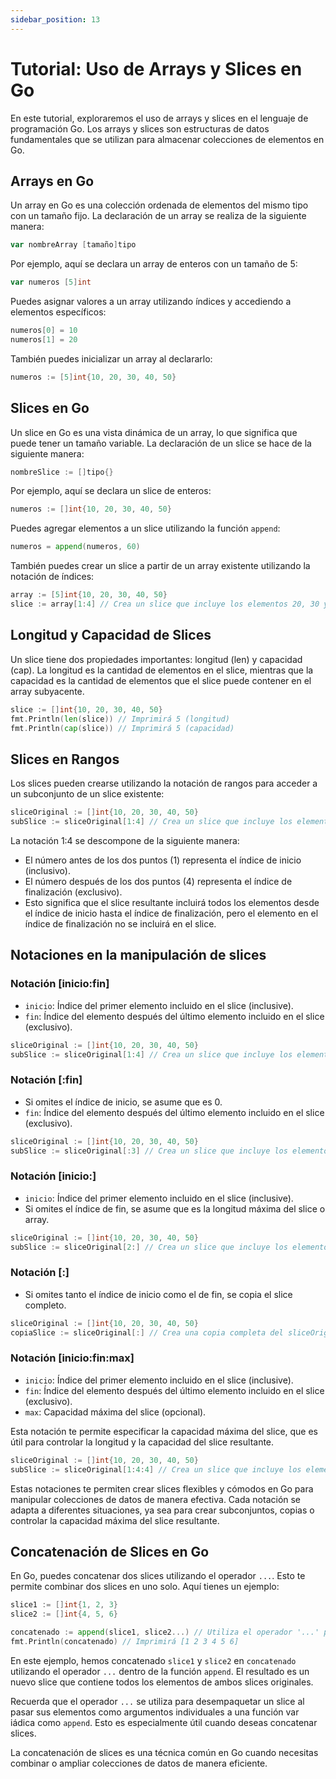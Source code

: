 ```yaml
---
sidebar_position: 13
---
```


# Tutorial: Uso de Arrays y Slices en Go

En este tutorial, exploraremos el uso de arrays y slices en el lenguaje de programación Go. Los arrays y slices son estructuras de datos fundamentales que se utilizan para almacenar colecciones de elementos en Go.

## Arrays en Go

Un array en Go es una colección ordenada de elementos del mismo tipo con un tamaño fijo. La declaración de un array se realiza de la siguiente manera:

```go
var nombreArray [tamaño]tipo
```

Por ejemplo, aquí se declara un array de enteros con un tamaño de 5:

```go
var numeros [5]int
```

Puedes asignar valores a un array utilizando índices y accediendo a elementos específicos:

```go
numeros[0] = 10
numeros[1] = 20
```

También puedes inicializar un array al declararlo:

```go
numeros := [5]int{10, 20, 30, 40, 50}
```

## Slices en Go

Un slice en Go es una vista dinámica de un array, lo que significa que puede tener un tamaño variable. La declaración de un slice se hace de la siguiente manera:

```go
nombreSlice := []tipo{}
```

Por ejemplo, aquí se declara un slice de enteros:

```go
numeros := []int{10, 20, 30, 40, 50}
```

Puedes agregar elementos a un slice utilizando la función `append`:

```go
numeros = append(numeros, 60)
```

También puedes crear un slice a partir de un array existente utilizando la notación de índices:

```go
array := [5]int{10, 20, 30, 40, 50}
slice := array[1:4] // Crea un slice que incluye los elementos 20, 30 y 40
```

## Longitud y Capacidad de Slices

Un slice tiene dos propiedades importantes: longitud (len) y capacidad (cap). La longitud es la cantidad de elementos en el slice, mientras que la capacidad es la cantidad de elementos que el slice puede contener en el array subyacente.

```go
slice := []int{10, 20, 30, 40, 50}
fmt.Println(len(slice)) // Imprimirá 5 (longitud)
fmt.Println(cap(slice)) // Imprimirá 5 (capacidad)
```

## Slices en Rangos

Los slices pueden crearse utilizando la notación de rangos para acceder a un subconjunto de un slice existente:

```go
sliceOriginal := []int{10, 20, 30, 40, 50}
subSlice := sliceOriginal[1:4] // Crea un slice que incluye los elementos 20, 30 y 40
```

La notación 1:4 se descompone de la siguiente manera:

- El número antes de los dos puntos (1) representa el índice de inicio (inclusivo).
- El número después de los dos puntos (4) representa el índice de finalización (exclusivo).
- Esto significa que el slice resultante incluirá todos los elementos desde el índice de inicio hasta el índice de finalización, pero el elemento en el índice de finalización no se incluirá en el slice.

## Notaciones en la manipulación de slices

### Notación [inicio:fin]

- `inicio`: Índice del primer elemento incluido en el slice (inclusive).
- `fin`: Índice del elemento después del último elemento incluido en el slice (exclusivo).

```go
sliceOriginal := []int{10, 20, 30, 40, 50}
subSlice := sliceOriginal[1:4] // Crea un slice que incluye los elementos 20, 30 y 40
```

### Notación [:fin]

- Si omites el índice de inicio, se asume que es 0.
- `fin`: Índice del elemento después del último elemento incluido en el slice (exclusivo).

```go
sliceOriginal := []int{10, 20, 30, 40, 50}
subSlice := sliceOriginal[:3] // Crea un slice que incluye los elementos 10, 20 y 30
```

### Notación [inicio:]

- `inicio`: Índice del primer elemento incluido en el slice (inclusive).
- Si omites el índice de fin, se asume que es la longitud máxima del slice o array.

```go
sliceOriginal := []int{10, 20, 30, 40, 50}
subSlice := sliceOriginal[2:] // Crea un slice que incluye los elementos desde 30 hasta el final
```

### Notación [:]

- Si omites tanto el índice de inicio como el de fin, se copia el slice completo.

```go
sliceOriginal := []int{10, 20, 30, 40, 50}
copiaSlice := sliceOriginal[:] // Crea una copia completa del sliceOriginal
```

### Notación [inicio:fin:max]

- `inicio`: Índice del primer elemento incluido en el slice (inclusive).
- `fin`: Índice del elemento después del último elemento incluido en el slice (exclusivo).
- `max`: Capacidad máxima del slice (opcional).

Esta notación te permite especificar la capacidad máxima del slice, que es útil para controlar la longitud y la capacidad del slice resultante.

```go
sliceOriginal := []int{10, 20, 30, 40, 50}
subSlice := sliceOriginal[1:4:4] // Crea un slice que incluye los elementos 20, 30 y 40, con una capacidad máxima de 4
```

Estas notaciones te permiten crear slices flexibles y cómodos en Go para manipular colecciones de datos de manera efectiva. Cada notación se adapta a diferentes situaciones, ya sea para crear subconjuntos, copias o controlar la capacidad máxima del slice resultante.

## Concatenación de Slices en Go

En Go, puedes concatenar dos slices utilizando el operador `...`. Esto te permite combinar dos slices en uno solo. Aquí tienes un ejemplo:

```go
slice1 := []int{1, 2, 3}
slice2 := []int{4, 5, 6}

concatenado := append(slice1, slice2...) // Utiliza el operador '...' para concatenar los slices
fmt.Println(concatenado) // Imprimirá [1 2 3 4 5 6]
```

En este ejemplo, hemos concatenado `slice1` y `slice2` en `concatenado` utilizando el operador `...` dentro de la función `append`. El resultado es un nuevo slice que contiene todos los elementos de ambos slices originales.

Recuerda que el operador `...` se utiliza para desempaquetar un slice al pasar sus elementos como argumentos individuales a una función var iádica como `append`. Esto es especialmente útil cuando deseas concatenar slices.

La concatenación de slices es una técnica común en Go cuando necesitas combinar o ampliar colecciones de datos de manera eficiente.
